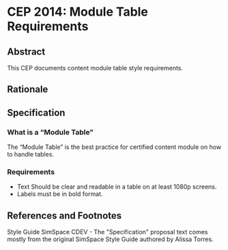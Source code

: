 # CEP 2014: Module Table Requirements


## Abstract

This CEP documents content module table style requirements.


## Rationale

## Specification

### What is a “Module Table”

The “Module Table” is the best practice for certified content module on how to handle tables.


### Requirements

* Text Should be clear and readable in a table on at least 1080p screens.
* Labels must be in bold format.


## References and Footnotes

Style Guide SimSpace CDEV - The "Specification" proposal text comes mostly from the original SimSpace Style Guide authored by Alissa Torres.
